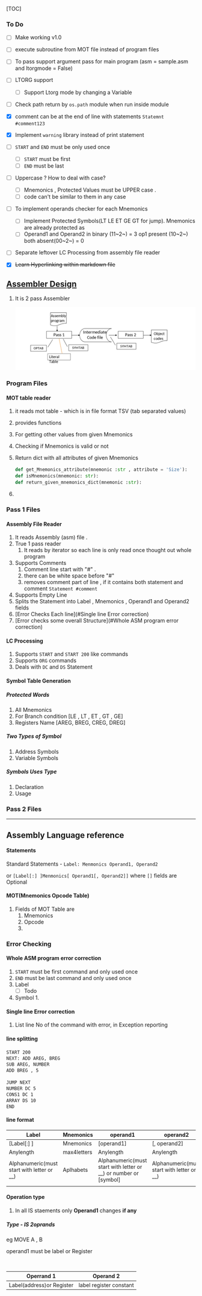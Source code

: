 [TOC]



### To Do

- [ ] Make working v1.0

- [ ] execute subroutine from MOT file instead of program files
- [ ] To pass support argument pass for main program (asm = sample.asm and ltorgmode = False)
- [ ] LTORG support
  - [ ] Support Ltorg mode by changing a Variable

- [ ] Check path return by `os.path` module when run inside module
- [x] comment can be at the end of line with statements `Statemnt  #comment123`
- [x] Implement `warning` library instead of print statement
- [ ] `START` and `END` must be only used once
  - [ ] `START` must be first
  - [ ] `END` must be last

- [ ] Uppercase ? How to deal with case?
  - [ ] Mnemonics , Protected Values must be UPPER case .
  - [ ] code can't be similar to them in any case

- [ ] To implement operands checker for each Mnemonics
  - [ ] Implement Protected Symbols(LT LE ET GE GT for jump). Mnemonics are already protected as 
  - [ ] Operand1 and Operand2 in binary (11~2~) = 3 op1 present (10~2~)  both absent(00~2~) = 0

- [ ] Separate leftover LC Processing from assembly file reader
- [x] ~~Learn Hyperlinking within markdown file~~



## <u>Assembler Design</u>

1. It is 2 pass Assembler

   ![Overview of Assembler](./Documents_Files/Overview.png)

   

   

### Program Files

#### 	MOT table reader

1. it reads mot table - which is in file format TSV (tab separated values)

2.  provides functions 

   1. For getting other values from given Mnemonics 

   2. Checking if Mnemonics is valid or not

   3. Return dict with all attributes of given Mnemonics

      ```python
      def get_Mnemonics_attribute(mnemonic :str , attribute = 'Size'):
      def isMnemonics(mnemonic: str):
      def return_given_mnemonics_dict(mnemonic :str):
      ```

3.  

### Pass 1 Files

#### 	Assembly File Reader

1. It reads Assembly (asm) file .
2. True 1 pass reader
   1. It reads by iterator so each line is only read once thought out whole program
3. Supports Comments
   1. Comment line start with "#" .
   2. there can be white space before "#"
   3. removes comment part of line , if it contains both statement and comment
      `Statement #comment`
4. Supports Empty Line
5. Splits the Statement into Label , Mnemonics , Operand1 and Operand2 fields
6. [Error Checks Each line](#Single line Error correction)
7. [Error checks some overall Structure](#Whole ASM program error correction)



#### 	LC Processing

1. Supports `START` and `START 200` like commands
2. Supports `ORG` commands
3. Deals with `DC` and `DS` Statement



#### Symbol Table Generation

##### Protected Words

1. All Mnemonics
2. For Branch condition [LE , LT , ET , GT , GE]
3. Registers Name [AREG, BREG, CREG, DREG]

##### Two Types of Symbol

1. Address Symbols
2. Variable Symbols

##### Symbols Uses Type

1. Declaration
2. Usage

### Pass 2 Files

------



## Assembly Language reference

#### 	Statements

Standard Statements - `Label: Menmonics Operand1, Operand2`

or  `[Label[:] ]Menmonics[ Operand1[, Operand2]]` where `[]` fields are Optional

#### MOT(Mnemonics Opcode Table)

1. Fields of MOT Table are
   1. Mnemonics
   2. Opcode
   3. 



### 	Error Checking

#### 		Whole ASM program error correction

1. `START` must be first command and only used once
2. `END` must be last command and only used once
3. Label
   - [ ] Todo

4. Symbol
   1. 


#### 		Single line Error correction

1. List line No  of the command with error, in Exception reporting




#### line splitting

```
START 200
NEXT: ADD AREG, BREG
SUB AREG, NUMBER
ADD BREG , 5

JUMP NEXT
NUMBER DC 5
CONS1 DC 1
ARRAY DS 10
END
```

#### line format

| Label                                      | Mnemonics   | operand1                                                         | operand2                                   |
| ------------------------------------------ | ----------- | ---------------------------------------------------------------- | ------------------------------------------ |
| [Label[:] ]                                | Mnemonics   | [operand1]                                                       | [, operand2]                               |
| Anylength                                  | max4letters | Anylength                                                        | Anylength                                  |
| Alphanumeric(must start with letter or __) | Aplhabets   | Alphanumeric(must start with letter or __) or number or [symbol] | Alphanumeric(must start with letter or __) |
|                                            |             |                                                                  |                                            |

#### Operation type

1. In all IS staements  only **Operand1** changes **if any**

##### Type - IS 2oprands

eg MOVE A , B

operand1 must be label or Register

​					

| Operrand 1                | Operand 2               |
| ------------------------- | ----------------------- |
| Label(address)or Register | label register constant |

